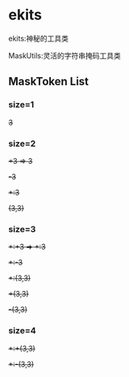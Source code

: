 # ekits
ekits:神秘的工具类

MaskUtils:灵活的字符串掩码工具类


## MaskToken List

### size=1

~~3~~


### size=2

~~+3  => 3~~

~~-3~~

~~*:3~~

~~(3,3)~~


### size=3

~~*:+3  => *:3~~

~~*:-3~~

~~*:(3,3)~~

~~+(3,3)~~

~~-(3,3)~~


### size=4

~~*:+(3,3)~~

~~*:-(3,3)~~
